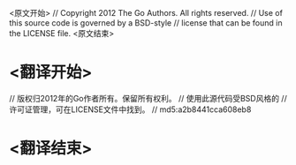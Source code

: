 
<原文开始>
// Copyright 2012 The Go Authors. All rights reserved.
// Use of this source code is governed by a BSD-style
// license that can be found in the LICENSE file.
<原文结束>

# <翻译开始>
// 版权归2012年的Go作者所有。保留所有权利。
// 使用此源代码受BSD风格的
// 许可证管理，可在LICENSE文件中找到。
// md5:a2b8441cca608eb8
# <翻译结束>

